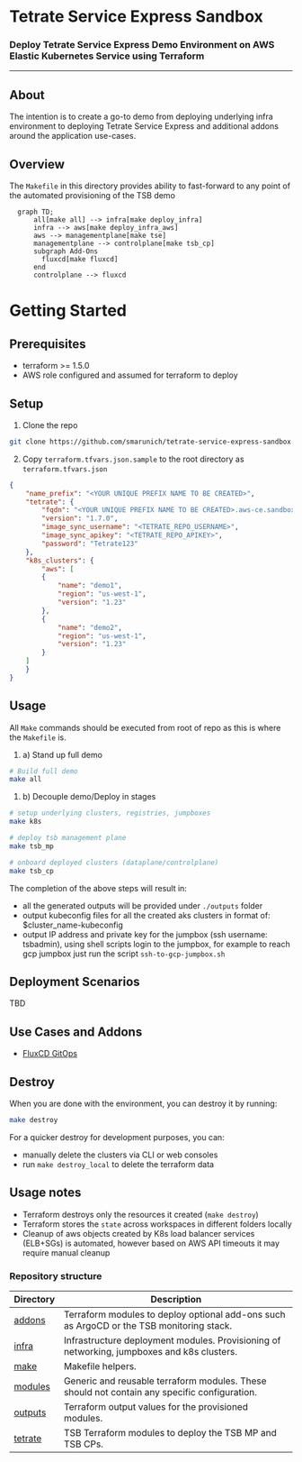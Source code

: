 # Tetrate Service Express Sandbox

### Deploy Tetrate Service Express Demo Environment on AWS Elastic Kubernetes Service using Terraform

---

## About

The intention is to create a go-to demo from deploying underlying infra environment to deploying Tetrate Service Express and additional addons around the application use-cases.

## Overview

The `Makefile` in this directory provides ability to fast-forward to any point of the automated provisioning of the TSB demo

```mermaid
  graph TD;
      all[make all] --> infra[make deploy_infra]
      infra --> aws[make deploy_infra_aws]
      aws --> managementplane[make tse]
      managementplane --> controlplane[make tsb_cp]
      subgraph Add-Ons
        fluxcd[make fluxcd]
      end
      controlplane --> fluxcd
```

# Getting Started

## Prerequisites

- terraform >= 1.5.0
- AWS role configured and assumed for terraform to deploy 
## Setup

1. Clone the repo

```bash
git clone https://github.com/smarunich/tetrate-service-express-sandbox.git
```

2. Copy `terraform.tfvars.json.sample` to the root directory as `terraform.tfvars.json`

```json
{
    "name_prefix": "<YOUR UNIQUE PREFIX NAME TO BE CREATED>",
    "tetrate": {
        "fqdn": "<YOUR UNIQUE PREFIX NAME TO BE CREATED>.aws-ce.sandbox.tetrate.io",
        "version": "1.7.0",
        "image_sync_username": "<TETRATE_REPO_USERNAME>",
        "image_sync_apikey": "<TETRATE_REPO_APIKEY>",
        "password": "Tetrate123"
    },
    "k8s_clusters": {
        "aws": [
        {
            "name": "demo1",
            "region": "us-west-1",
            "version": "1.23"
        },
        {
            "name": "demo2",
            "region": "us-west-1",
            "version": "1.23"
        } 
    ]
    }
}
```

## Usage

All `Make` commands should be executed from root of repo as this is where the `Makefile` is.

1. a) Stand up full demo

```bash
# Build full demo
make all
```

1. b) Decouple demo/Deploy in stages

```bash
# setup underlying clusters, registries, jumpboxes
make k8s

# deploy tsb management plane
make tsb_mp

# onboard deployed clusters (dataplane/controlplane)
make tsb_cp
```

The completion of the above steps will result in:

- all the generated outputs will be provided under `./outputs` folder
- output kubeconfig files for all the created aks clusters in format of: $cluster_name-kubeconfig
- output IP address and private key for the jumpbox (ssh username: tsbadmin), using shell scripts login to the jumpbox, for example to reach gcp jumpbox just run the script `ssh-to-gcp-jumpbox.sh`

## Deployment Scenarios

TBD

## Use Cases and Addons

* [FluxCD GitOps](./addons/README.md#fluxcd)

## Destroy

When you are done with the environment, you can destroy it by running:

```bash
make destroy
```

For a quicker destroy for development purposes, you can:

- manually delete the clusters via CLI or web consoles
- run `make destroy_local` to delete the terraform data

## Usage notes

- Terraform destroys only the resources it created (`make destroy`)
- Terraform stores the `state` across workspaces in different folders locally
- Cleanup of aws objects created by K8s load balancer services (ELB+SGs) is automated, however based on AWS API timeouts it may require manual cleanup

### Repository structure

| Directory | Description |
| --------- | ----------- |
| [addons](addons) | Terraform modules to deploy optional add-ons such as ArgoCD or the TSB monitoring stack. |
| [infra](infra) | Infrastructure deployment modules. Provisioning of networking, jumpboxes and k8s clusters. |
| [make](make) | Makefile helpers. |
| [modules](modules) | Generic and reusable terraform modules. These should not contain any specific configuration. |
| [outputs](outputs) | Terraform output values for the provisioned modules. |
| [tetrate](tetrate) | TSB Terraform modules to deploy the TSB MP and TSB CPs. |
